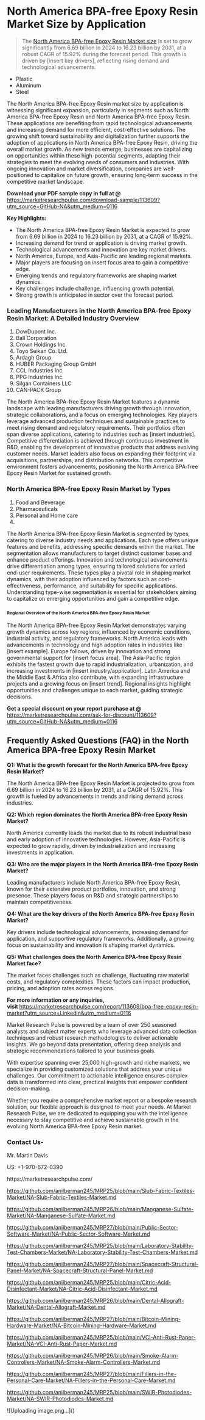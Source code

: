 <h1>North America BPA-free Epoxy Resin Market&nbsp;Size by Application</h1><blockquote><p>The <a href="https://marketresearchpulse.com/download-sample/113609?utm_source=GitHub-NA&amp;utm_medium=0116">North America BPA-free Epoxy Resin Market size</a> is set to grow significantly from 6.69 billion in 2024 to 16.23 billion by 2031, at a robust CAGR of 15.92% during the forecast period. This growth is driven by [insert key drivers], reflecting rising demand and technological advancements.</p></blockquote><ul><li>Plastic <li> Aluminum <li> Steel</li></ul><p>The North America BPA-free Epoxy Resin market size by application is witnessing significant expansion, particularly in segments such as North America BPA-free Epoxy Resin and North America BPA-free Epoxy Resin. These applications are benefiting from rapid technological advancements and increasing demand for more efficient, cost-effective solutions. The growing shift toward sustainability and digitalization further supports the adoption of applications in North America BPA-free Epoxy Resin, driving the overall market growth. As new trends emerge, businesses are capitalizing on opportunities within these high-potential segments, adapting their strategies to meet the evolving needs of consumers and industries. With ongoing innovation and market diversification, companies are well-positioned to capitalize on future growth, ensuring long-term success in the competitive market landscape.</p><p><strong>Download your PDF sample copy in full at @ </strong><a href="https://marketresearchpulse.com/download-sample/113609?utm_source=GitHub-NA&amp;utm_medium=0116">https://marketresearchpulse.com/download-sample/113609?utm_source=GitHub-NA&amp;utm_medium=0116</a></p><p><strong>Key Highlights: </strong></p><ul><li>The North America BPA-free Epoxy Resin Market is expected to grow from 6.69 billion in 2024 to 16.23 billion by 2031, at a CAGR of 15.92%.</li><li>Increasing demand for trend or application is driving market growth.</li><li>Technological advancements and innovation are key market drivers.</li><li>North America, Europe, and Asia-Pacific are leading regional markets.</li><li>Major players are focusing on insert focus area to gain a competitive edge.</li><li>Emerging trends and regulatory frameworks are shaping market dynamics.</li><li>Key challenges include challenge, influencing growth potential.</li><li>Strong growth is anticipated in sector over the forecast period.</li></ul><h3>Leading Manufacturers in the North America BPA-free Epoxy Resin Market: A Detailed Industry Overview</h3><ol><li>DowDupont Inc.</li><li>Ball Corporation</li><li>Crown Holdings Inc.</li><li>Toyo Seikan Co. Ltd.</li><li>Ardagh Group</li><li>HUBER Packaging Group GmbH</li><li>CCL Industries Inc.</li><li>PPG Industries Inc.</li><li>Silgan Containers LLC</li><li>CAN-PACK Group</li></ol><div class="flex max-w-full flex-col flex-grow"><div class="min-h-8 text-message flex w-full flex-col items-end gap-2 whitespace-normal break-words [.text-message+&amp;]:mt-5" dir="auto" data-message-author-role="assistant" data-message-id="fd8432e4-4910-450d-b182-61b7bfb0a01f" data-message-model-slug="gpt-4o"><div class="flex w-full flex-col gap-1 empty:hidden first:pt-[3px]"><div class="markdown prose w-full break-words dark:prose-invert light"><p>The North America BPA-free Epoxy Resin Market features a dynamic landscape with leading manufacturers driving growth through innovation, strategic collaborations, and a focus on emerging technologies. Key players leverage advanced production techniques and sustainable practices to meet rising demand and regulatory requirements. Their portfolios often span diverse applications, catering to industries such as [insert industries]. Competitive differentiation is achieved through continuous investment in R&amp;D, enabling the development of innovative products that address evolving customer needs. Market leaders also focus on expanding their footprint via acquisitions, partnerships, and distribution networks. This competitive environment fosters advancements, positioning the North America BPA-free Epoxy Resin Market for sustained growth.</p></div></div></div></div><h3>North America BPA-free Epoxy Resin Market by Types</h3><ol><li>Food and Beverage <li> Pharmaceuticals <li> Personal and Home care <li> </li></ol><div class="flex max-w-full flex-col flex-grow"><div class="min-h-8 text-message flex w-full flex-col items-end gap-2 whitespace-normal break-words [.text-message+&amp;]:mt-5" dir="auto" data-message-author-role="assistant" data-message-id="084470be-0bb7-4664-bddf-5156b4f41249" data-message-model-slug="gpt-4o-mini"><div class="flex w-full flex-col gap-1 empty:hidden first:pt-[3px]"><div class="markdown prose w-full break-words dark:prose-invert light"><p>The North America BPA-free Epoxy Resin Market is segmented by types, catering to diverse industry needs and applications. Each type offers unique features and benefits, addressing specific demands within the market. The segmentation allows manufacturers to target distinct customer bases and enhance product offerings. Innovation and technological advancements drive differentiation among types, ensuring tailored solutions for varied end-user requirements. These types play a pivotal role in shaping market dynamics, with their adoption influenced by factors such as cost-effectiveness, performance, and suitability for specific applications. Understanding type-wise segmentation is essential for stakeholders aiming to capitalize on emerging opportunities and gain a competitive edge.</p></div></div></div></div><h3><span style="font-size: 11px;">Regional Overview of the North America BPA-free Epoxy Resin Market</span></h3><div class="flex max-w-full flex-col flex-grow"><div class="min-h-8 text-message flex w-full flex-col items-end gap-2 whitespace-normal break-words [.text-message+&amp;]:mt-5" dir="auto" data-message-author-role="assistant" data-message-id="e9038762-ce64-4e30-91c9-9bd413514231" data-message-model-slug="gpt-4o-mini"><div class="flex w-full flex-col gap-1 empty:hidden first:pt-[3px]"><div class="markdown prose w-full break-words dark:prose-invert light"><p>The North America BPA-free Epoxy Resin Market demonstrates varying growth dynamics across key regions, influenced by economic conditions, industrial activity, and regulatory frameworks. North America leads with advancements in technology and high adoption rates in industries like [insert example]. Europe follows, driven by innovation and strong governmental support for [insert focus area]. The Asia-Pacific region exhibits the fastest growth due to rapid industrialization, urbanization, and increasing investments in [insert industry/application]. Latin America and the Middle East &amp; Africa also contribute, with expanding infrastructure projects and a growing focus on [insert trend]. Regional insights highlight opportunities and challenges unique to each market, guiding strategic decisions.</p></div></div></div></div><p><strong>Get a special discount on your report purchase at @ </strong><a href="https://marketresearchpulse.com/ask-for-discount/113609?utm_source=GitHub-NA&amp;utm_medium=0116">https://marketresearchpulse.com/ask-for-discount/113609?utm_source=GitHub-NA&amp;utm_medium=0116</a></p><h2>Frequently Asked Questions (FAQ) in the North America BPA-free Epoxy Resin Market</h2><p><strong>Q1: What is the growth forecast for the North America BPA-free Epoxy Resin Market?</strong></p><p>The North America BPA-free Epoxy Resin Market is projected to grow from 6.69 billion in 2024 to 16.23 billion by 2031, at a CAGR of 15.92%. This growth is fueled by advancements in trends and rising demand across industries.</p><p><strong>Q2: Which region dominates the North America BPA-free Epoxy Resin Market?</strong></p><p>North America currently leads the market due to its robust industrial base and early adoption of innovative technologies. However, Asia-Pacific is expected to grow rapidly, driven by industrialization and increasing investments in application.</p><p><strong>Q3: Who are the major players in the North America BPA-free Epoxy Resin Market?</strong></p><p>Leading manufacturers include North America BPA-free Epoxy Resin, known for their extensive product portfolios, innovation, and strong presence. These players focus on R&amp;D and strategic partnerships to maintain competitiveness.</p><p><strong>Q4: What are the key drivers of the North America BPA-free Epoxy Resin Market?</strong></p><p>Key drivers include technological advancements, increasing demand for application, and supportive regulatory frameworks. Additionally, a growing focus on sustainability and innovation is shaping market dynamics.</p><p><strong>Q5: What challenges does the North America BPA-free Epoxy Resin Market face?</strong></p><p>The market faces challenges such as challenge, fluctuating raw material costs, and regulatory complexities. These factors can impact production, pricing, and adoption rates across regions.</p><p><strong>For more information or any inquiries, visit&nbsp;</strong><a href="https://marketresearchpulse.com/report/113609/bpa-free-epoxy-resin-market?utm_source=Linkedin&utm_medium=0116">https://marketresearchpulse.com/report/113609/bpa-free-epoxy-resin-market?utm_source=Linkedin&utm_medium=0116</a></p><p>Market Research Pulse is powered by a team of over 250 seasoned analysts and subject matter experts who leverage advanced data collection techniques and robust research methodologies to deliver actionable insights. We go beyond data presentation, offering deep analysis and strategic recommendations tailored to your business goals.</p><p>With expertise spanning over 25,000 high-growth and niche markets, we specialize in providing customized solutions that address your unique challenges. Our commitment to actionable intelligence ensures complex data is transformed into clear, practical insights that empower confident decision-making.</p><p>Whether you require a comprehensive market report or a bespoke research solution, our flexible approach is designed to meet your needs. At Market Research Pulse, we are dedicated to equipping you with the intelligence necessary to stay competitive and achieve sustainable growth in the evolving North America BPA-free Epoxy Resin market.</p><h3><strong>Contact Us-</strong></h3><p>Mr. Martin Davis</p><p>US: +1-970-672-0390</p><p>https://marketresearchpulse.com/</p><p><a href="https://github.com/anilberman245/MRP25/blob/main/Slub-Fabric-Textiles-Market/NA-Slub-Fabric-Textiles-Market.md">https://github.com/anilberman245/MRP25/blob/main/Slub-Fabric-Textiles-Market/NA-Slub-Fabric-Textiles-Market.md</a></p><p><a href="https://github.com/anilberman245/MRP26/blob/main/Manganese-Sulfate-Market/NA-Manganese-Sulfate-Market.md">https://github.com/anilberman245/MRP26/blob/main/Manganese-Sulfate-Market/NA-Manganese-Sulfate-Market.md</a></p><p><a href="https://github.com/anilberman245/MRP27/blob/main/Public-Sector-Software-Market/NA-Public-Sector-Software-Market.md">https://github.com/anilberman245/MRP27/blob/main/Public-Sector-Software-Market/NA-Public-Sector-Software-Market.md</a></p><p><a href="https://github.com/anilberman245/MRP25/blob/main/Laboratory-Stability-Test-Chambers-Market/NA-Laboratory-Stability-Test-Chambers-Market.md">https://github.com/anilberman245/MRP25/blob/main/Laboratory-Stability-Test-Chambers-Market/NA-Laboratory-Stability-Test-Chambers-Market.md</a></p><p><a href="https://github.com/anilberman245/MRP27/blob/main/Spacecraft-Structural-Panel-Market/NA-Spacecraft-Structural-Panel-Market.md">https://github.com/anilberman245/MRP27/blob/main/Spacecraft-Structural-Panel-Market/NA-Spacecraft-Structural-Panel-Market.md</a></p><p><a href="https://github.com/anilberman245/MRP25/blob/main/Citric-Acid-Disinfectant-Market/NA-Citric-Acid-Disinfectant-Market.md">https://github.com/anilberman245/MRP25/blob/main/Citric-Acid-Disinfectant-Market/NA-Citric-Acid-Disinfectant-Market.md</a></p><p><a href="https://github.com/anilberman245/MRP26/blob/main/Dental-Allograft-Market/NA-Dental-Allograft-Market.md">https://github.com/anilberman245/MRP26/blob/main/Dental-Allograft-Market/NA-Dental-Allograft-Market.md</a></p><p><a href="https://github.com/anilberman245/MRP27/blob/main/Bitcoin-Mining-Hardware-Market/NA-Bitcoin-Mining-Hardware-Market.md">https://github.com/anilberman245/MRP27/blob/main/Bitcoin-Mining-Hardware-Market/NA-Bitcoin-Mining-Hardware-Market.md</a></p><p><a href="https://github.com/anilberman245/MRP25/blob/main/VCI-Anti-Rust-Paper-Market/NA-VCI-Anti-Rust-Paper-Market.md">https://github.com/anilberman245/MRP25/blob/main/VCI-Anti-Rust-Paper-Market/NA-VCI-Anti-Rust-Paper-Market.md</a></p><p><a href="https://github.com/anilberman245/MRP26/blob/main/Smoke-Alarm-Controllers-Market/NA-Smoke-Alarm-Controllers-Market.md">https://github.com/anilberman245/MRP26/blob/main/Smoke-Alarm-Controllers-Market/NA-Smoke-Alarm-Controllers-Market.md</a></p><p><a href="https://github.com/anilberman245/MRP27/blob/main/Fillers-in-the-Personal-Care-Market/NA-Fillers-in-the-Personal-Care-Market.md">https://github.com/anilberman245/MRP27/blob/main/Fillers-in-the-Personal-Care-Market/NA-Fillers-in-the-Personal-Care-Market.md</a></p><p><a href="https://github.com/anilberman245/MRP25/blob/main/SWIR-Photodiodes-Market/NA-SWIR-Photodiodes-Market.md">https://github.com/anilberman245/MRP25/blob/main/SWIR-Photodiodes-Market/NA-SWIR-Photodiodes-Market.md</a></p>
![Uploading image.png…]()
